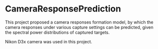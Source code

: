 # CameraResponsePrediction
This project proposed a camera responses formation model, by which the camera responses under various capture settings can be predicted, given the spectral power distributions of captured targets.

Nikon D3x camera was used in this project.
